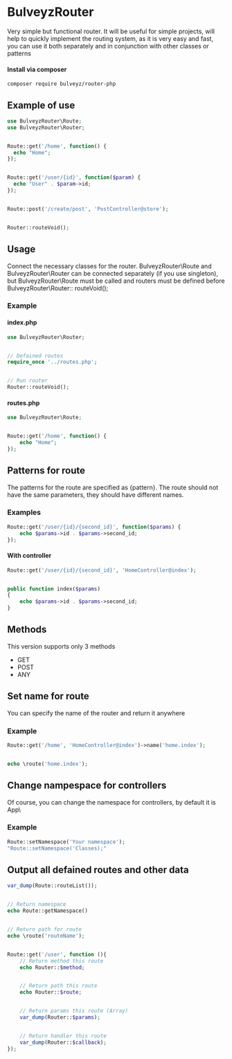 # BulveyzRouter
Very simple but functional router. It will be useful for simple projects, will help to quickly implement the routing system, as it is very easy and fast, you can use it both separately and in conjunction with other classes or patterns

#### Install via composer 
```
composer require bulveyz/router-php
```

## Example of use
```php
use BulveyzRouter\Route;
use BulveyzRouter\Router;


Route::get('/home', function() {
  echo "Home";
});


Route::get('/user/{id}', function($param) {
  echo "User" . $param->id;
});


Route::post('/create/post', 'PostController@store');


Router::routeVoid();
```

## Usage
Connect the necessary classes for the router. BulveyzRouter\Route and BulveyzRouter\Router can be connected separately (if you use singleton), but BulveyzRouter\Route must be called and routers must be defined before BulveyzRouter\Router:: routeVoid();

### Example
#### index.php
```php
use BulveyzRouter\Router;


// Defained routes
require_once '../routes.php';


// Run router
Router::routeVoid();
```

#### routes.php
```php
use BulveyzRouter\Route;


Route::get('/home', function() {
    echo "Home";
});
```

## Patterns for route
The patterns for the route are specified as {pattern}. The route should not have the same parameters, they should have different names.

### Examples
```php
Route::get('/user/{id}/{second_id}', function($params) {
    echo $params->id . $params->second_id;  
});
```

#### With controller
```php
Route::get('/user/{id}/{second_id}', 'HomeController@index');


public function index($params) 
{
    echo $params->id . $params->second_id;
}
```

## Methods
This version supports only 3 methods

* GET
* POST
* ANY 

## Set name for route
You can specify the name of the router and return it anywhere

### Example
```php
Route::get('/home', 'HomeController@index')->name('home.index');


echo \route('home.index');
```

## Change nampespace for controllers
Of course, you can change the namespace for controllers, by default it is App\

### Example
```php
Route::setNamespace('Your namespace');
"Route::setNamespace('Classes);"
```

## Output all defained routes and other data
```php
var_dump(Route::routeList());


// Return namespace
echo Route::getNamespace()


// Return path for route
echo \route('routeName');


Route::get('/user', function (){
    // Return method this route
    echo Router::$method;


    // Return path this route
    echo Router::$route;


    // Return params this route (Array)
    var_dump(Router::$params);


    // Return handler this route
    var_dump(Router::$callback);
});
```

